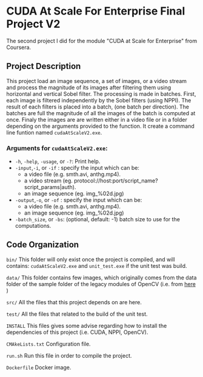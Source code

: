 # CUDA At Scale For Enterprise Final Project V2
The second project I did for the module "CUDA at Scale for Enterprise" from Coursera.

## Project Description

This project load an image sequence, a set of images, or a video stream and process the magnitude of its images after filtering them using horizontal and vertical Sobel filter. The processing is made in batches. First, each image is filtered independently by the Sobel filters (using NPPI). The result of each filters is placed into a batch, (one batch per direction). The batches are full the magnitude of all the images of the batch is computed at once. Finaly the images are are written either in a video file or in a folder depending on the arguments provided to the function.
It create a command line funtion named ```cudaAtScaleV2.exe```.

### Arguments for ```cudaAtScaleV2.exe```:
- `-h`, `-help`, `-usage`, or `-?`: Print help.
- `-input`,`-i`, or `-if` : specify the input which can be:
  - a video file (e.g. smth.avi, anthg.mp4).
  - a video stream (eg. protocol://host:port/script_name?script_params|auth).
  - an image sequence (eg. img_%02d.jpg)
- `-output`,`-o`, or `-of` : specify the input which can be:
  - a video file (e.g. smth.avi, anthg.mp4).
  - an image sequence (eg. img_%02d.jpg)
- `-batch_size`, or `-bs`: (optional, default: -1) batch size to use for the computations.

## Code Organization

```bin/```
This folder will only exist once the project is compiled, and will contains: ```cudaAtScaleV2.exe``` and ```unit_test.exe``` if the unit test was build.

```data/```
This folder contains few images, which originally comes from the data folder of the sample folder of the legacy modules of OpenCV (i.e. from [here](https://github.com/opencv/opencv/tree/4.x/samples/data) )

```src/```
All the files that this project depends on are here.

```test/```
All the files that related to the build of the unit test.

```INSTALL```
This files gives some advise regarding how to install the dependencies of this project (i.e. CUDA, NPPI, OpenCV).

```CMAkeLists.txt```
Configuration file.

```run.sh```
Run this file in order to compile the project.

```Dockerfile```
Docker image.
